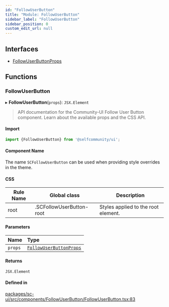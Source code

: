 ```yaml
---
id: "FollowUserButton"
title: "Module: FollowUserButton"
sidebar_label: "FollowUserButton"
sidebar_position: 0
custom_edit_url: null
---
```


## Interfaces

- [FollowUserButtonProps](../interfaces/FollowUserButton.FollowUserButtonProps)

## Functions

### FollowUserButton

▸ **FollowUserButton**(`props`): `JSX.Element`

> API documentation for the Community-UI Follow User Button component. Learn about the available props and the CSS API.

#### Import

```jsx
import {FollowUserButton} from '@selfcommunity/ui';
```

#### Component Name

The name `SCFollowUserButton` can be used when providing style overrides in the theme.

#### CSS

|Rule Name|Global class|Description|
|---|---|---|
|root|.SCFollowUserButton-root|Styles applied to the root element.|

#### Parameters

| Name | Type |
| :------ | :------ |
| `props` | [`FollowUserButtonProps`](../interfaces/FollowUserButton.FollowUserButtonProps) |

#### Returns

`JSX.Element`

#### Defined in

[packages/sc-ui/src/components/FollowUserButton/FollowUserButton.tsx:83](https://github.com/selfcommunity/community-ui/blob/3d68cce/packages/sc-ui/src/components/FollowUserButton/FollowUserButton.tsx#L83)

